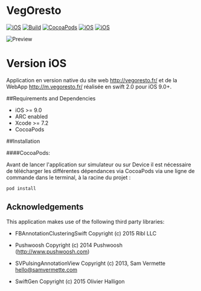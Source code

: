 # VegOresto

[![iOS](https://img.shields.io/badge/Plateforme-iOS%209.0-blue.svg)](https://github.com/squall09s/VegOresto)
[![Build](https://img.shields.io/wercker/ci/wercker/docs.svg?maxAge=2592000?style=flat-square)](https://github.com/squall09s/VegOresto)
[![CocoaPods](https://img.shields.io/cocoapods/v/AFNetworking.svg?maxAge=2592000?style=flat-square)](http://cocoapods.org)
[![iOS](https://img.shields.io/badge/SwiftLint-passing-brightgreen.svg)](https://github.com/realm/SwiftLint)
[![iOS](https://img.shields.io/badge/SwiftGen-Yes-blue.svg)](https://github.com/AliSoftware/SwiftGen/)



![Preview](https://github.com/squall09s/VegoResto/blob/master/mockDrop_iPhone_6.jpg)


Version iOS 
===============

Application en version native du site web http://vegoresto.fr/ et de la WebApp http://m.vegoresto.fr/ réalisée en swift 2.0 pour iOS 9.0+.


##Requirements and Dependencies
- iOS >= 9.0
- ARC enabled
- Xcode >= 7.2
- CocoaPods

##Installation

####CocoaPods:

Avant de lancer l'application sur simulateur ou sur Device il est nécessaire de télécharger les différentes dépendances via CocoaPods via une ligne de commande dans le terminal, à la racine du projet :

    pod install


## Acknowledgements

This application makes use of the following third party libraries:

- FBAnnotationClusteringSwift
Copyright (c) 2015 Ribl LLC

- Pushwoosh
Copyright (c) 2014 Pushwoosh (http://www.pushwoosh.com)

- SVPulsingAnnotationView
Copyright (c) 2013, Sam Vermette <hello@samvermette.com>

- SwiftGen 
Copyright (c) 2015 Olivier Halligon
